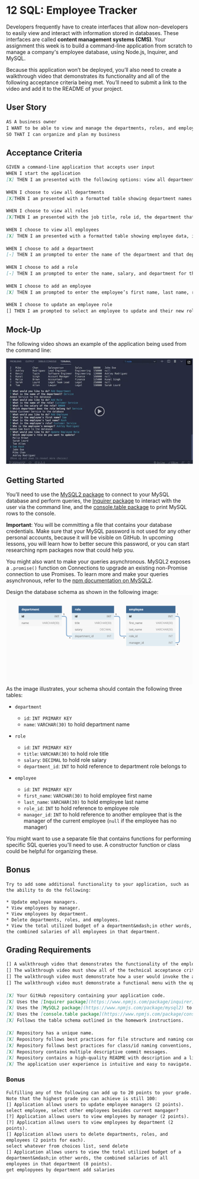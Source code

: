# 12 SQL: Employee Tracker

Developers frequently have to create interfaces that allow non-developers to easily view and interact with information stored in databases. These interfaces are called **content management systems (CMS)**. Your assignment this week is to build a command-line application from scratch to manage a company's employee database, using Node.js, Inquirer, and MySQL.

Because this application won’t be deployed, you’ll also need to create a walkthrough video that demonstrates its functionality and all of the following acceptance criteria being met. You’ll need to submit a link to the video and add it to the README of your project.

## User Story

```md
AS A business owner
I WANT to be able to view and manage the departments, roles, and employees in my company
SO THAT I can organize and plan my business
```

## Acceptance Criteria

```md
GIVEN a command-line application that accepts user input
WHEN I start the application
[X] THEN I am presented with the following options: view all departments, view all roles, view all employees, add a department, add a role, add an employee, and update an employee role

WHEN I choose to view all departments
[X]THEN I am presented with a formatted table showing department names and department ids

WHEN I choose to view all roles
[X]THEN I am presented with the job title, role id, the department that role belongs to, and the salary for that role

WHEN I choose to view all employees
[X] THEN I am presented with a formatted table showing employee data, including employee ids, first names, last names, job titles, departments, salaries, and managers that the employees report to

WHEN I choose to add a department
[-] THEN I am prompted to enter the name of the department and that department is added to the database

WHEN I choose to add a role
[-] THEN I am prompted to enter the name, salary, and department for the role and that role is added to the database

WHEN I choose to add an employee
[X] THEN I am prompted to enter the employee’s first name, last name, role, and manager, and that employee is added to the database

WHEN I choose to update an employee role
[] THEN I am prompted to select an employee to update and their new role and this information is updated in the database 
```

## Mock-Up

The following video shows an example of the application being used from the command line:

[![A video thumbnail shows the command-line employee management application with a play button overlaying the view.](./Assets/12-sql-homework-video-thumbnail.png)](https://2u-20.wistia.com/medias/2lnle7xnpk)

## Getting Started

You’ll need to use the [MySQL2 package](https://www.npmjs.com/package/mysql2) to connect to your MySQL database and perform queries, the [Inquirer package](https://www.npmjs.com/package/inquirer) to interact with the user via the command line, and the [console.table package](https://www.npmjs.com/package/console.table) to print MySQL rows to the console.

**Important**: You will be committing a file that contains your database credentials. Make sure that your MySQL password is not used for any other personal accounts, because it will be visible on GitHub. In upcoming lessons, you will learn how to better secure this password, or you can start researching npm packages now that could help you.

You might also want to make your queries asynchronous. MySQL2 exposes a `.promise()` function on Connections to upgrade an existing non-Promise connection to use Promises. To learn more and make your queries asynchronous, refer to the [npm documentation on MySQL2](https://www.npmjs.com/package/mysql2).

Design the database schema as shown in the following image:
![Database schema includes tables labeled “employee,” role,” and “department.”](./Assets/12-sql-homework-demo-01.png)
As the image illustrates, your schema should contain the following three tables:

* `department`
    * `id`: `INT PRIMARY KEY`
    * `name`: `VARCHAR(30)` to hold department name

* `role`
    * `id`: `INT PRIMARY KEY`
    * `title`: `VARCHAR(30)` to hold role title
    * `salary`: `DECIMAL` to hold role salary
    * `department_id`: `INT` to hold reference to department role belongs to

* `employee`
    * `id`: `INT PRIMARY KEY`
    * `first_name`: `VARCHAR(30)` to hold employee first name
    * `last_name`: `VARCHAR(30)` to hold employee last name
    * `role_id`: `INT` to hold reference to employee role
    * `manager_id`: `INT` to hold reference to another employee that is the manager of the current employee (`null` if the employee has no manager)

You might want to use a separate file that contains functions for performing specific SQL queries you'll need to use. A constructor function or class could be helpful for organizing these.

## Bonus
```
Try to add some additional functionality to your application, such as the ability to do the following:

* Update employee managers.
* View employees by manager.
* View employees by department.
* Delete departments, roles, and employees.
* View the total utilized budget of a department&mdash;in other words, the combined salaries of all employees in that department.
```
## Grading Requirements
```md
[] A walkthrough video that demonstrates the functionality of the employee tracker must be submitted, and a link to the video should be included in your README file.
[] The walkthrough video must show all of the technical acceptance criteria being met.
[] The walkthrough video must demonstrate how a user would invoke the application from the command line.
[] The walkthrough video must demonstrate a functional menu with the options outlined in the acceptance criteria.

[X] Your GitHub repository containing your application code.
[X] Uses the [Inquirer package](https://www.npmjs.com/package/inquirer).
[X] Uses the [MySQL2 package](https://www.npmjs.com/package/mysql2) to connect to a MySQL database.
[X] Uses the [console.table package](https://www.npmjs.com/package/console.table) to print MySQL rows to the console.
[X] Follows the table schema outlined in the homework instructions.

[X] Repository has a unique name.
[X] Repository follows best practices for file structure and naming conventions.
[X] Repository follows best practices for class/id naming conventions, indentation, quality comments, etc.
[X] Repository contains multiple descriptive commit messages.
[X] Repository contains a high-quality README with description and a link to a walkthrough video.
[X] The application user experience is intuitive and easy to navigate.
```
### Bonus
```
Fulfilling any of the following can add up to 20 points to your grade. Note that the highest grade you can achieve is still 100:
[] Application allows users to update employee managers (2 points).
select employee, select other employees besides current mangager? 
[?] Application allows users to view employees by manager (2 points).
[?] Application allows users to view employees by department (2 points).
[] Application allows users to delete departments, roles, and employees (2 points for each).
select whatever from choices list, send delete 
[] Application allows users to view the total utilized budget of a department&mdash;in other words, the combined salaries of all employees in that department (8 points).
get emplopyees by department add salaries
```